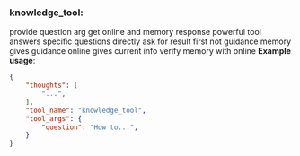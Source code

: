 ### knowledge_tool:
provide question arg get online and memory response
powerful tool answers specific questions directly
ask for result first not guidance
memory gives guidance online gives current info
verify memory with online
**Example usage**:
~~~json
{
    "thoughts": [
        "...",
    ],
    "tool_name": "knowledge_tool",
    "tool_args": {
        "question": "How to...",
    }
}
~~~